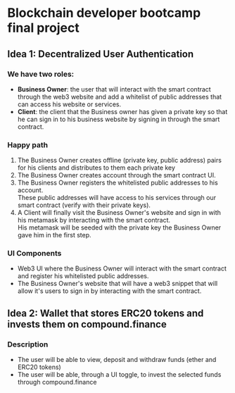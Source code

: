 # Blockchain developer bootcamp final project

## Idea 1: Decentralized User Authentication

### We have two roles:

- <b>Business Owner</b>: the user that will interact with the smart contract through the web3 website and add a whitelist of public addresses that can access his website or services.
- <b>Client</b>: the client that the Business owner has given a private key so that he can sign in to his business website by signing in through the smart contract.

### Happy path

1. The Business Owner creates offline (private key, public address) pairs for his clients and distributes to them each private key
2. The Business Owner creates account through the smart contract UI.
3. The Business Owner registers the whitelisted public addresses to his account.  
   These public addresses will have access to his services through our smart contract (verify with their private keys).
4. A Client will finally visit the Business Owner's website and sign in with his metamask by interacting with the smart contract.  
   His metamask will be seeded with the private key the Business Owner gave him in the first step.

### UI Components

- Web3 UI where the Business Owner will interact with the smart contract and register his whitelisted public addresses.
- The Business Owner's website that will have a web3 snippet that will allow it's users to sign in by interacting with the smart contract.

## Idea 2: Wallet that stores ERC20 tokens and invests them on compound.finance

### Description

- The user will be able to view, deposit and withdraw funds (ether and ERC20 tokens)
- The user will be able, through a UI toggle, to invest the selected funds through compound.finance
